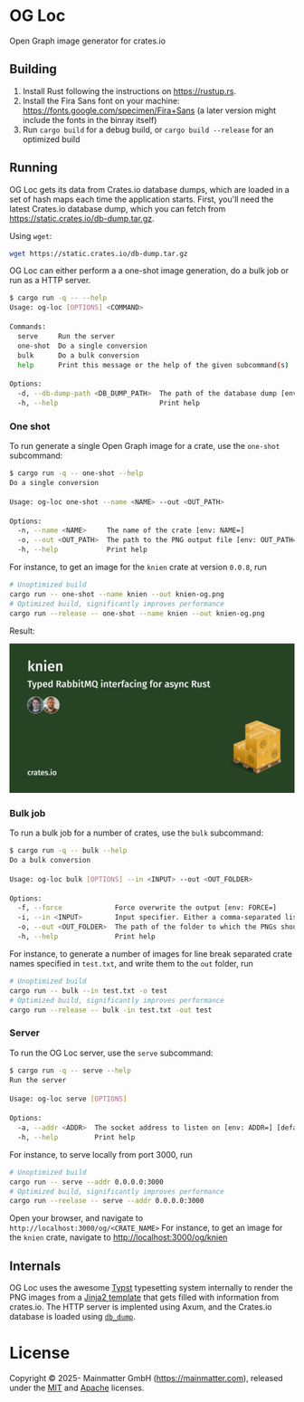 # OG Loc

Open Graph image generator for crates.io

## Building

1. Install Rust following the instructions on <https://rustup.rs>.
2. Install the Fira Sans font on your machine: <https://fonts.google.com/specimen/Fira+Sans> (a later version might include the fonts in the binray itself)
3. Run `cargo build` for a debug build, or `cargo build --release` for an optimized build

## Running
OG Loc gets its data from Crates.io database dumps, which are loaded in a set of hash maps each time the application starts.
First, you'll need the latest Crates.io database dump, which you can fetch from <https://static.crates.io/db-dump.tar.gz>.

Using `wget`:

```bash
wget https://static.crates.io/db-dump.tar.gz
```

OG Loc can either perform a a one-shot image generation, do a bulk job or run as a HTTP server.

```bash
$ cargo run -q -- --help
Usage: og-loc [OPTIONS] <COMMAND>

Commands:
  serve     Run the server
  one-shot  Do a single conversion
  bulk      Do a bulk conversion
  help      Print this message or the help of the given subcommand(s)

Options:
  -d, --db-dump-path <DB_DUMP_PATH>  The path of the database dump [env: DB_DUMP_PATH=] [default: ./db-dump.tar.gz]
  -h, --help                         Print help
```

### One shot
To run generate a single Open Graph image for a crate, use the `one-shot` subcommand:

```bash
$ cargo run -q -- one-shot --help
Do a single conversion

Usage: og-loc one-shot --name <NAME> --out <OUT_PATH>

Options:
  -n, --name <NAME>     The name of the crate [env: NAME=]
  -o, --out <OUT_PATH>  The path to the PNG output file [env: OUT_PATH=]
  -h, --help            Print help
```

For instance, to get an image for the `knien` crate at version `0.0.8`, run

```bash
# Unoptimized build
cargo run -- one-shot --name knien --out knien-og.png
# Optimized build, significantly improves performance
cargo run --release -- one-shot --name knien --out knien-og.png
```

Result:

![image](./src/snapshots/og_loc__convert__tests__render_png.snap.png)

### Bulk job
To run a bulk job for a number of crates, use the `bulk` subcommand:

```bash
$ cargo run -q -- bulk --help
Do a bulk conversion

Usage: og-loc bulk [OPTIONS] --in <INPUT> --out <OUT_FOLDER>

Options:
  -f, --force             Force overwrite the output [env: FORCE=]
  -i, --in <INPUT>        Input specifier. Either a comma-separated list of crate names, a path to a file containing a newline-separated list of crate names, or `-`, indicating stdin. Will first attempt to match input with `-`, then parse it as a comma-separated list of crate names, and then fall back to a path, only failing if an empty value is passed [env: INPUT=]
  -o, --out <OUT_FOLDER>  The path of the folder to which the PNGs should be written [env: OUT_FOLDER=]
  -h, --help              Print help
```

For instance, to generate a number of images for line break separated crate names specified in `test.txt`,
and write them to the `out` folder, run

```bash
# Unoptimized build
cargo run -- bulk --in test.txt -o test
# Optimized build, significantly improves performance
cargo run --release -- bulk -in test.txt -out test
```

### Server
To run the OG Loc server, use the `serve` subcommand:

```bash
$ cargo run -q -- serve --help
Run the server

Usage: og-loc serve [OPTIONS]

Options:
  -a, --addr <ADDR>  The socket address to listen on [env: ADDR=] [default: 127.0.0.1:3000]
  -h, --help         Print help
```

For instance, to serve locally from port 3000, run

```bash
# Unoptimized build
cargo run -- serve --addr 0.0.0.0:3000
# Optimized build, significantly improves performance
cargo run --reelase -- serve --addr 0.0.0.0:3000
```

Open your browser, and navigate to `http://localhost:3000/og/<CRATE_NAME>`
For instance, to get an image for the `knien` crate, navigate to <http://localhost:3000/og/knien>

## Internals
OG Loc uses the awesome [Typst](https://typst.app/) typesetting system internally to render the PNG images from a
[Jinja2 template](./template.typ.j2) that gets filled with information from crates.io.
The HTTP server is implented using Axum, and the Crates.io database is loaded using [`db_dump`](https://github.com/dtolnay/db-dump).

# License
  
Copyright © 2025- Mainmatter GmbH (https://mainmatter.com), released under the
[MIT](./LICENSE-MIT) and [Apache](./LICENSE-APACHE) licenses.
